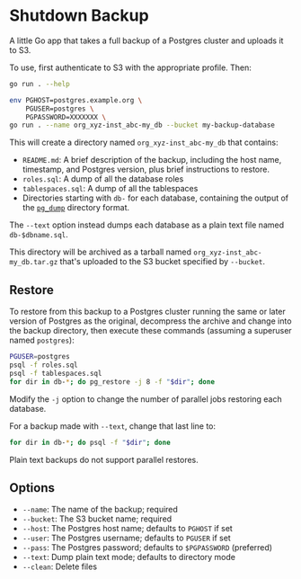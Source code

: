 Shutdown Backup
===============

A little Go app that takes a full backup of a Postgres cluster and uploads it
to S3.

To use, first authenticate to S3 with the appropriate profile. Then:

```sh
go run . --help

env PGHOST=postgres.example.org \
    PGUSER=postgres \
    PGPASSWORD=XXXXXXX \
go run . --name org_xyz-inst_abc-my_db --bucket my-backup-database
```

This will create a directory named `org_xyz-inst_abc-my_db` that contains:

*   `README.md`: A brief description of the backup, including the host name,
    timestamp, and Postgres version, plus brief instructions to restore.
*   `roles.sql`: A dump of all the database roles
*   `tablespaces.sql`: A dump of all the tablespaces
*   Directories starting with `db-` for each database, containing the output
    of the [`pg_dump`] directory format.

The `--text` option instead dumps each database as a plain text file named
`db-$dbname.sql`.

This directory will be archived as a tarball named
`org_xyz-inst_abc-my_db.tar.gz` that's uploaded to the S3 bucket specified by
`--bucket`.

Restore
-------

To restore from this backup to a Postgres cluster running the same or later
version of Postgres as the original, decompress the archive and change into
the backup directory, then execute these commands (assuming a superuser named
`postgres`):

```sh
PGUSER=postgres
psql -f roles.sql
psql -f tablespaces.sql
for dir in db-*; do pg_restore -j 8 -f "$dir"; done
```

Modify the `-j` option to change the number of parallel jobs restoring each
database.

For a backup made with `--text`, change that last line to:

```sh
for dir in db-*; do psql -f "$dir"; done
```

Plain text backups do not support parallel restores.

Options
-------

*   `--name`: The name of the backup; required
*   `--bucket`: The S3 bucket name; required
*   `--host`: The Postgres host name; defaults to `PGHOST` if set
*   `--user`: The Postgres username; defaults to `PGUSER` if set
*   `--pass`: The Postgres password; defaults to `$PGPASSWORD` (preferred)
*   `--text`: Dump plain text mode; defaults to directory mode
*   `--clean`: Delete files

[`pg_dump`]: https://www.postgresql.org/docs/current/app-pgdump.html
